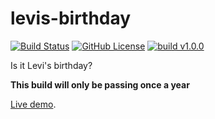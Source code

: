 # levis-birthday

[![Build Status](https://travis-ci.org/levidurfee/levis-birthday.svg?branch=master)](https://travis-ci.org/levidurfee/levis-birthday)
[![GitHub License](https://img.shields.io/badge/license-Apache%202.0-green.svg?style=flat-square)]()
[![build v1.0.0](https://img.shields.io/badge/build-1.0.0-green.svg?style=flat-square)]()

Is it Levi's birthday?

**This build will only be passing once a year**

[Live demo](https://shit.teklife.info/levis-birthday/).
